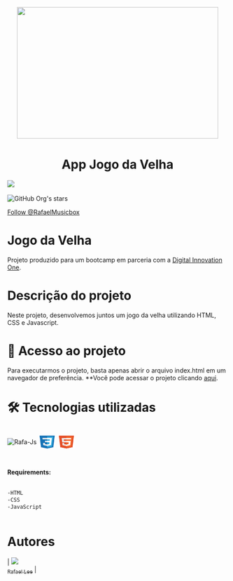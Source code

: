 <p align="center">
  <img width="460" height="300" src="https://github.com/Rafael-Lee1/Icons/blob/2bc7b695db731c89725c35972a476ea246ad21aa/Screenshot_jogo_da_velha.png">
</p>

<h1 align="center"> App Jogo da Velha </h1>

<img src="http://img.shields.io/static/v1?label=STATUS&message=EM%20DESENVOLVIMENTO&color=GREEN&style=for-the-badge"/>

![GitHub Org's stars](https://img.shields.io/gitlab/contributors/Rafael-Lee1)

<a id="follow-us" href="https://twitter.com/RafaelMusicbox" class="tw-btn" rel="me nofollow">Follow @RafaelMusicbox</a>

# Jogo da Velha

Projeto produzido para um bootcamp em parceria com a [Digital Innovation One](https://digitalinnovation.one).

# Descrição do projeto
Neste projeto, desenvolvemos juntos um jogo da velha utilizando HTML, CSS e Javascript.

# 📁 Acesso ao projeto

Para executarmos o projeto, basta apenas abrir o arquivo index.html em um navegador de preferência.
**Você pode acessar o projeto clicando <a href="https://jogodavelha-production-6fae.up.railway.app/">aqui</a>.</p>

# 🛠️ Tecnologias utilizadas

<div style="display: inline_block"><br>
<img align="center" alt="Rafa-Js" height="30" width="40" src="https://github.com/Rafael-Lee1/Icons/blob/f85d05ce344243c7a5f13ebe444b251000c1793a/icons8-javascript.gif">
<img align="center" alt="Rafa-CSS" height="30" width="40" src="https://raw.githubusercontent.com/devicons/devicon/master/icons/css3/css3-original.svg">
<img align="center" alt="Rafa-HTML" height="30" width="40" src="https://raw.githubusercontent.com/devicons/devicon/master/icons/html5/html5-original.svg"> <p>
<br>

<b>Requirements:</b>

<pre class="notranslate"><code>
-HTML
-CSS
-JavaScript
</code>
</pre>


# Autores

| [<img src="https://avatars.githubusercontent.com/u/115593138?s=400&u=c345c56a9a6c0718f52a868dc3f39fd8bdbc944d&v=4" width=115><br><sub>Rafael Lee</sub>](https://github.com/Rafael-Lee1) |
